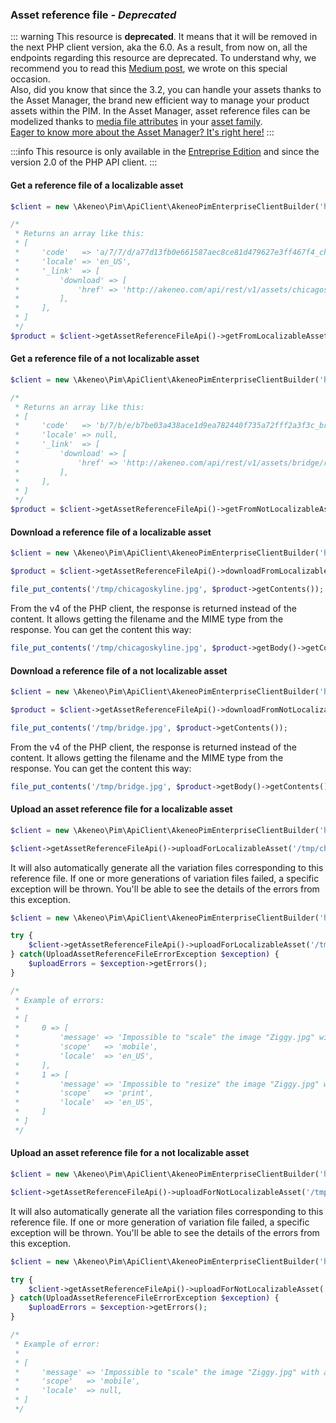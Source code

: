 ### Asset reference file _- Deprecated_

::: warning
This resource is **deprecated**. It means that it will be removed in the next PHP client version, aka the 6.0. As a result, from now on, all the endpoints regarding this resource are deprecated. To understand why, we recommend you to read this [Medium post](https://medium.com/akeneo-labs/between-stability-and-innovation-c2d2dd61a804), we wrote on this special occasion.  
Also, did you know that since the 3.2, you can handle your assets thanks to the Asset Manager, the brand new efficient way to manage your product assets within the PIM. In the Asset Manager, asset reference files can be modelized thanks to [media file attributes](/documentation/asset-manager.html#the-media-file-attribute) in your [asset family](/documentation/asset-manager.html#the-asset-family).  
[Eager to know more about the Asset Manager? It's right here!](/documentation/asset-manager.html#concepts-resources)
:::

:::info
This resource is only available in the [Entreprise Edition](https://www.akeneo.com/enterprise-edition/) and since the version 2.0 of the PHP API client.
:::

#### Get a reference file of a localizable asset

```php
$client = new \Akeneo\Pim\ApiClient\AkeneoPimEnterpriseClientBuilder('http://akeneo.com/')->buildAuthenticatedByPassword('client_id', 'secret', 'admin', 'admin');

/*
 * Returns an array like this:
 * [
 *     'code'   => 'a/7/7/d/a77d13fb0e661587aec8ce81d479627e3ff467f4_chicago_skyline.jpg',
 *     'locale' => 'en_US',
 *     '_link'  => [
 *         'download' => [
 *             'href' => 'http://akeneo.com/api/rest/v1/assets/chicagoskyline/reference-files/en_US/download',
 *         ],
 *     ],
 * ]
 */
$product = $client->getAssetReferenceFileApi()->getFromLocalizableAsset('chicagoskyline', 'en_US');
```

#### Get a reference file of a not localizable asset

```php
$client = new \Akeneo\Pim\ApiClient\AkeneoPimEnterpriseClientBuilder('http://akeneo.com/')->buildAuthenticatedByPassword('client_id', 'secret', 'admin', 'admin');

/*
 * Returns an array like this:
 * [
 *     'code'   => 'b/7/b/e/b7be03a438ace1d9ea782440f735a72fff2a3f3c_bridge.jpg',
 *     'locale' => null,
 *     '_link'  => [
 *         'download' => [
 *             'href' => 'http://akeneo.com/api/rest/v1/assets/bridge/reference-files/no-locale/download',
 *         ],
 *     ],
 * ]
 */
$product = $client->getAssetReferenceFileApi()->getFromNotLocalizableAsset('bridge');
```

#### Download a reference file of a localizable asset

```php
$client = new \Akeneo\Pim\ApiClient\AkeneoPimEnterpriseClientBuilder('http://akeneo.com/')->buildAuthenticatedByPassword('client_id', 'secret', 'admin', 'admin');

$product = $client->getAssetReferenceFileApi()->downloadFromLocalizableAsset('chicagoskyline', 'en_US');

file_put_contents('/tmp/chicagoskyline.jpg', $product->getContents());
```

From the v4 of the PHP client, the response is returned instead of the content. It allows getting the filename and the MIME type from the response.
You can get the content this way:

```php
file_put_contents('/tmp/chicagoskyline.jpg', $product->getBody()->getContents());
```

#### Download a reference file of a not localizable asset

```php
$client = new \Akeneo\Pim\ApiClient\AkeneoPimEnterpriseClientBuilder('http://akeneo.com/')->buildAuthenticatedByPassword('client_id', 'secret', 'admin', 'admin');

$product = $client->getAssetReferenceFileApi()->downloadFromNotLocalizableAsset('bridge');

file_put_contents('/tmp/bridge.jpg', $product->getContents());
```

From the v4 of the PHP client, the response is returned instead of the content. It allows getting the filename and the MIME type from the response.
You can get the content this way:

```php
file_put_contents('/tmp/bridge.jpg', $product->getBody()->getContents());
```

#### Upload an asset reference file for a localizable asset

```php
$client = new \Akeneo\Pim\ApiClient\AkeneoPimEnterpriseClientBuilder('http://akeneo.com/')->buildAuthenticatedByPassword('client_id', 'secret', 'admin', 'admin');

$client->getAssetReferenceFileApi()->uploadForLocalizableAsset('/tmp/chicagoskyline.jpg', 'chicagoskyline', 'en_US');
```

It will also automatically generate all the variation files corresponding to this reference file.
If one or more generations of variation files failed, a specific exception will be thrown.
You'll be able to see the details of the errors from this exception.

```php
$client = new \Akeneo\Pim\ApiClient\AkeneoPimEnterpriseClientBuilder('http://akeneo.com/')->buildAuthenticatedByPassword('client_id', 'secret', 'admin', 'admin');

try {
    $client->getAssetReferenceFileApi()->uploadForLocalizableAsset('/tmp/chicagoskyline.jpg', 'chicagoskyline', 'en_US');
} catch(UploadAssetReferenceFileErrorException $exception) {
    $uploadErrors = $exception->getErrors();
}

/*
 * Example of errors:
 *
 * [
 *     0 => [
 *         'message' => 'Impossible to "scale" the image "Ziggy.jpg" with a width bigger than the original.',
 *         'scope'   => 'mobile',
 *         'locale'  => 'en_US',
 *     ],
 *     1 => [
 *         'message' => 'Impossible to "resize" the image "Ziggy.jpg" with a width bigger than the original.',
 *         'scope'   => 'print',
 *         'locale'  => 'en_US',
 *     ]
 * ]
 */

```

#### Upload an asset reference file for a not localizable asset

```php
$client = new \Akeneo\Pim\ApiClient\AkeneoPimEnterpriseClientBuilder('http://akeneo.com/')->buildAuthenticatedByPassword('client_id', 'secret', 'admin', 'admin');

$client->getAssetReferenceFileApi()->uploadForNotLocalizableAsset('/tmp/bridge.jpg', 'bridge');
```

It will also automatically generate all the variation files corresponding to this reference file.
If one or more generation of variation file failed, a specific exception will be thrown.
You'll be able to see the details of the errors from this exception.

```php
$client = new \Akeneo\Pim\ApiClient\AkeneoPimEnterpriseClientBuilder('http://akeneo.com/')->buildAuthenticatedByPassword('client_id', 'secret', 'admin', 'admin');

try {
    $client->getAssetReferenceFileApi()->uploadForNotLocalizableAsset('/tmp/bridge.jpg', 'bridge');
} catch(UploadAssetReferenceFileErrorException $exception) {
    $uploadErrors = $exception->getErrors();
}

/*
 * Example of error:
 *
 * [
 *     'message' => 'Impossible to "scale" the image "Ziggy.jpg" with a width bigger than the original.',
 *     'scope'   => 'mobile',
 *     'locale'  => null,
 * ]
 */
```
